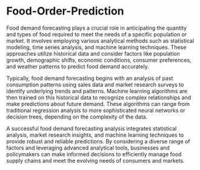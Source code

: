 # Food-Order-Prediction
Food demand forecasting plays a crucial role in anticipating the quantity and types of food required to meet the needs of a specific population or market. It involves employing various analytical methods such as statistical modeling, time series analysis, and machine learning techniques. These approaches utilize historical data and consider factors like population growth, demographic shifts, economic conditions, consumer preferences, and weather patterns to predict food demand accurately.

Typically, food demand forecasting begins with an analysis of past consumption patterns using sales data and market research surveys to identify underlying trends and patterns. Machine learning algorithms are then trained on this historical data to recognize complex relationships and make predictions about future demand. These algorithms can range from traditional regression analysis to more sophisticated neural networks or decision trees, depending on the complexity of the data.

A successful food demand forecasting analysis integrates statistical analysis, market research insights, and machine learning techniques to provide robust and reliable predictions. By considering a diverse range of factors and leveraging advanced analytical tools, businesses and policymakers can make informed decisions to efficiently manage food supply chains and meet the evolving needs of consumers and markets.






